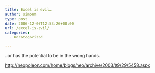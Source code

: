 ```yaml
---
title: Excel is evil…
author: simonm
type: post
date: 2006-12-06T12:53:26+00:00
url: /excel-is-evil/
categories:
  - Uncategorized

---
```

..or has the potential to be in the wrong hands.

<http://neopoleon.com/home/blogs/neo/archive/2003/09/29/5458.aspx>